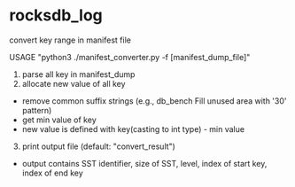 # rocksdb_log

convert key range in manifest file

USAGE "python3 ./manifest_converter.py -f [manifest_dump_file]"

1. parse all key in manifest_dump
2. allocate new value of all key
  - remove common suffix strings (e.g., db_bench Fill unused area with '30' pattern)
  - get min value of key
  - new value is defined with key(casting to int type) - min value
3. print output file (default: "convert_result")
  - output contains SST identifier, size of SST, level, index of start key, index of end key

